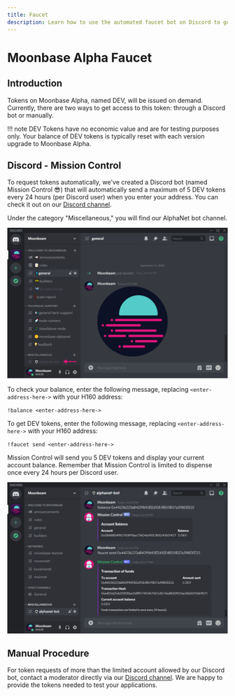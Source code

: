 ```yaml
---
title: Faucet
description: Learn how to use the automated faucet bot on Discord to get test tokens for the Moonbeam TestNet, nicknamed Moonbase Alpha.
---
```


# Moonbase Alpha Faucet

## Introduction

Tokens on Moonbase Alpha, named DEV, will be issued on demand. Currently, there are two ways to get access to this token: through a Discord bot or manually.

!!! note
    DEV Tokens have no economic value and are for testing purposes only. Your balance of DEV tokens is typically reset with each version upgrade to Moonbase Alpha.

## Discord - Mission Control

To request tokens automatically, we've created a Discord bot (named Mission Control :sunglasses:) that will automatically send a maximum of 5 DEV tokens every 24 hours (per Discord user) when you enter your address. You can check it out on our [Discord channel](https://discord.gg/PfpUATX).
 
Under the category "Miscellaneous," you will find our AlphaNet bot channel. 

![Discord1](/images/testnet/testnet-discord1.png)

To check your balance, enter the following message, replacing `<enter-address-here->` with your H160 address:

```
!balance <enter-address-here->
```

To get DEV tokens, enter the following message, replacing `<enter-address-here->` with your H160 address:
 
```
!faucet send <enter-address-here->
```

Mission Control will send you 5 DEV tokens and display your current account balance. Remember that Mission Control is limited to dispense once every 24 hours per Discord user.

![Discord2](/images/testnet/testnet-discord2.png)

## Manual Procedure

For token requests of more than the limited account allowed by our Discord bot, contact a moderator directly via our [Discord channel](https://discord.gg/PfpUATX). We are happy to provide the tokens needed to test your applications.
